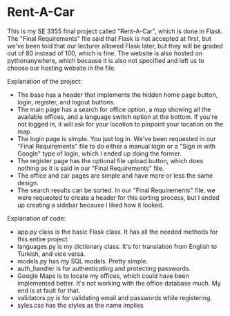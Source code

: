 # Rent-A-Car

This is my SE 3355 final project called "Rent-A-Car", which is done in Flask. The "Final Requirements" file said that Flask is not accepted at first, but we've been told that our lecturer allowed Flask later, but they will be graded out of 80 instead of 100, which is fine. The website is also hosted on pythonanywhere, which because it is also not specified and left us to choose our hosting website in the file.

Explanation of the project:
- The base has a header that implements the hidden home page button, login, register, and logout buttons.
- The main page has a search for office option, a map showing all the available offices, and a language switch option at the bottom. If you're not logged in, it will ask for your location to pinpoint your location on the map.
- The login page is simple. You just log in. We've been requested in our "Final Requirements" file to do either a manual login or a "Sign in with Google" type of login, which I ended up doing the former.
- The register page has the optional file upload button, which does nothing as it is said in our "Final Requirements" file.
- The office and car pages are simple and have more or less the same design.
- The search results can be sorted. In our "Final Requirements" file, we were requested to create a header for this sorting process, but I ended up creating a sidebar because I liked how it looked.

Explanation of code:
- app.py class is the basic Flask class. It has all the needed methods for this entire project.
- languages.py is my dictionary class. It's for translation from English to Turkish, and vice versa.
- models.py has my SQL models. Pretty simple.
- auth_handler is for authenticating and protecting passwords.
- Google Maps is to locate my offices, which could have been implemented better. It's not working with the office database much. My end is at fault for that.
- validators.py is for validating email and passwords while registering.
- syles.css has the styles as the name implies
